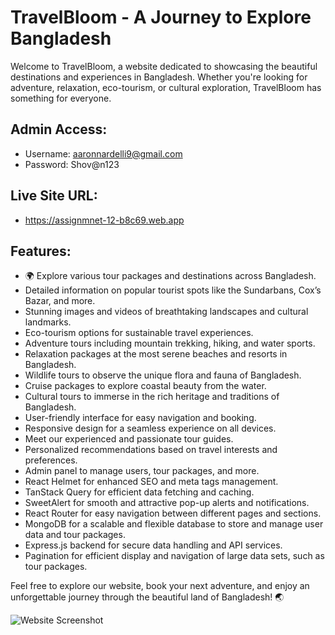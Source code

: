 
# TravelBloom - A Journey to Explore Bangladesh

Welcome to TravelBloom, a website dedicated to showcasing the beautiful destinations and experiences in Bangladesh. Whether you're looking for adventure, relaxation, eco-tourism, or cultural exploration, TravelBloom has something for everyone.

## Admin Access:
- Username: aaronnardelli9@gmail.com
- Password: Shov@n123

## Live Site URL:
- https://assignmnet-12-b8c69.web.app

## Features:
- 🌍 Explore various tour packages and destinations across Bangladesh.
- Detailed information on popular tourist spots like the Sundarbans, Cox’s Bazar, and more.
- Stunning images and videos of breathtaking landscapes and cultural landmarks.
- Eco-tourism options for sustainable travel experiences.
- Adventure tours including mountain trekking, hiking, and water sports.
- Relaxation packages at the most serene beaches and resorts in Bangladesh.
- Wildlife tours to observe the unique flora and fauna of Bangladesh.
- Cruise packages to explore coastal beauty from the water.
- Cultural tours to immerse in the rich heritage and traditions of Bangladesh.
- User-friendly interface for easy navigation and booking.
- Responsive design for a seamless experience on all devices.
- Meet our experienced and passionate tour guides.
- Personalized recommendations based on travel interests and preferences.
- Admin panel to manage users, tour packages, and more.
- React Helmet for enhanced SEO and meta tags management.
- TanStack Query for efficient data fetching and caching.
- SweetAlert for smooth and attractive pop-up alerts and notifications.
- React Router for easy navigation between different pages and sections.
- MongoDB for a scalable and flexible database to store and manage user data and tour packages.
- Express.js backend for secure data handling and API services.
- Pagination for efficient display and navigation of large data sets, such as tour packages.

Feel free to explore our website, book your next adventure, and enjoy an unforgettable journey through the beautiful land of Bangladesh! 🌏

![Website Screenshot](./src/assets/assignmnet-12-b8c69.web.app_%20(4).png)




